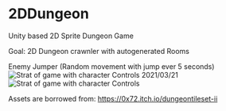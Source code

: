 # 2DDungeon
Unity based 2D Sprite Dungeon Game

Goal:
2D Dungeon crawnler with autogenerated Rooms


Enemy Jumper (Random movement with jump ever 5 seconds)
![Strat of game with character Controls](https://i.imgur.com/HM4sPQS.gif)
2021/03/21
![Strat of game with character Controls](https://i.imgur.com/fbIVt7P.png)

Assets are borrowed from: https://0x72.itch.io/dungeontileset-ii